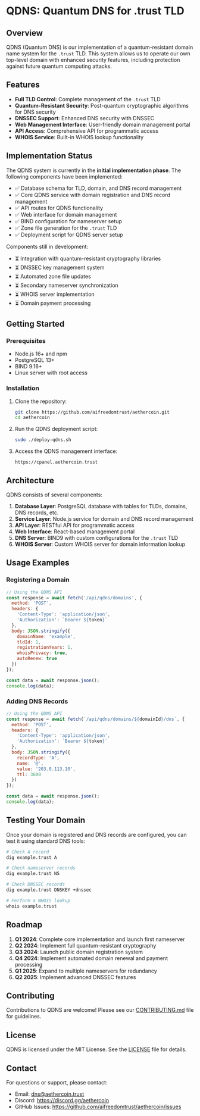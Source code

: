 # QDNS: Quantum DNS for .trust TLD

## Overview

QDNS (Quantum DNS) is our implementation of a quantum-resistant domain name system for the `.trust` TLD. This system allows us to operate our own top-level domain with enhanced security features, including protection against future quantum computing attacks.

## Features

- **Full TLD Control**: Complete management of the `.trust` TLD
- **Quantum-Resistant Security**: Post-quantum cryptographic algorithms for DNS security
- **DNSSEC Support**: Enhanced DNS security with DNSSEC
- **Web Management Interface**: User-friendly domain management portal
- **API Access**: Comprehensive API for programmatic access
- **WHOIS Service**: Built-in WHOIS lookup functionality

## Implementation Status

The QDNS system is currently in the **initial implementation phase**. The following components have been implemented:

- ✅ Database schema for TLD, domain, and DNS record management
- ✅ Core QDNS service with domain registration and DNS record management
- ✅ API routes for QDNS functionality
- ✅ Web interface for domain management
- ✅ BIND configuration for nameserver setup
- ✅ Zone file generation for the `.trust` TLD
- ✅ Deployment script for QDNS server setup

Components still in development:

- ⏳ Integration with quantum-resistant cryptography libraries
- ⏳ DNSSEC key management system
- ⏳ Automated zone file updates
- ⏳ Secondary nameserver synchronization
- ⏳ WHOIS server implementation
- ⏳ Domain payment processing

## Getting Started

### Prerequisites

- Node.js 16+ and npm
- PostgreSQL 13+
- BIND 9.16+
- Linux server with root access

### Installation

1. Clone the repository:
   ```bash
   git clone https://github.com/aifreedomtrust/aethercoin.git
   cd aethercoin
   ```

2. Run the QDNS deployment script:
   ```bash
   sudo ./deploy-qdns.sh
   ```

3. Access the QDNS management interface:
   ```
   https://cpanel.aethercoin.trust
   ```

## Architecture

QDNS consists of several components:

1. **Database Layer**: PostgreSQL database with tables for TLDs, domains, DNS records, etc.
2. **Service Layer**: Node.js service for domain and DNS record management
3. **API Layer**: RESTful API for programmatic access
4. **Web Interface**: React-based management portal
5. **DNS Server**: BIND9 with custom configurations for the `.trust` TLD
6. **WHOIS Server**: Custom WHOIS server for domain information lookup

## Usage Examples

### Registering a Domain

```javascript
// Using the QDNS API
const response = await fetch('/api/qdns/domains', {
  method: 'POST',
  headers: {
    'Content-Type': 'application/json',
    'Authorization': `Bearer ${token}`
  },
  body: JSON.stringify({
    domainName: 'example',
    tldId: 1,
    registrationYears: 1,
    whoisPrivacy: true,
    autoRenew: true
  })
});

const data = await response.json();
console.log(data);
```

### Adding DNS Records

```javascript
// Using the QDNS API
const response = await fetch(`/api/qdns/domains/${domainId}/dns`, {
  method: 'POST',
  headers: {
    'Content-Type': 'application/json',
    'Authorization': `Bearer ${token}`
  },
  body: JSON.stringify({
    recordType: 'A',
    name: '@',
    value: '203.0.113.10',
    ttl: 3600
  })
});

const data = await response.json();
console.log(data);
```

## Testing Your Domain

Once your domain is registered and DNS records are configured, you can test it using standard DNS tools:

```bash
# Check A record
dig example.trust A

# Check nameserver records
dig example.trust NS

# Check DNSSEC records
dig example.trust DNSKEY +dnssec

# Perform a WHOIS lookup
whois example.trust
```

## Roadmap

1. **Q1 2024**: Complete core implementation and launch first nameserver
2. **Q2 2024**: Implement full quantum-resistant cryptography
3. **Q3 2024**: Launch public domain registration system
4. **Q4 2024**: Implement automated domain renewal and payment processing
5. **Q1 2025**: Expand to multiple nameservers for redundancy
6. **Q2 2025**: Implement advanced DNSSEC features

## Contributing

Contributions to QDNS are welcome! Please see our [CONTRIBUTING.md](CONTRIBUTING.md) file for guidelines.

## License

QDNS is licensed under the MIT License. See the [LICENSE](LICENSE) file for details.

## Contact

For questions or support, please contact:

- Email: dns@aethercoin.trust
- Discord: https://discord.gg/aethercoin
- GitHub Issues: https://github.com/aifreedomtrust/aethercoin/issues